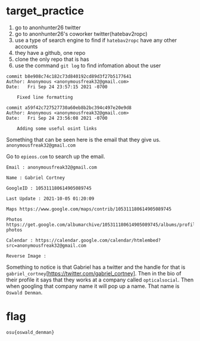 # target_practice


1. go to anonhunter26 twitter
2. go to anonhunter26's coworker twitter(hatebav2ropc)
3. use a type of search engine to find if `hatebav2ropc` have any other accounts
4. they have a github, one repo
5. clone the only repo that is has
6. use the command `git log` to find infomation about the user
```
commit b8e908c74c182c73d840192cd89d3f27b5177641
Author: Anonymous <anonymousfreak32@gmail.com>
Date:   Fri Sep 24 23:57:15 2021 -0700

    Fixed line formatting

commit a59f42c727527730a60eb8b2bc394c497e20e9d8
Author: Anonymous <anonymousfreak32@gmail.com>
Date:   Fri Sep 24 23:56:08 2021 -0700

    Adding some useful osint links
```

Something that can be seen here is the email that they give us. `anonymousfreak32@gmail.com`

Go to `epieos.com` to search up the email.

```
Email : anonymousfreak32@gmail.com

Name : Gabriel Cortney

GoogleID : 105311180614905089745

Last Update : 2021-10-05 01:20:09

Maps https://www.google.com/maps/contrib/105311180614905089745

Photos https://get.google.com/albumarchive/105311180614905089745/albums/profile-photos

Calendar : https://calendar.google.com/calendar/htmlembed?src=anonymousfreak32@gmail.com

Reverse Image :
```

Something to notice is that Gabriel has a twitter and the handle for that is `gabriel_cortney`[https://twitter.com/gabriel_cortney].
Then in the bio of their profile it says that they works at a company called `opticalsocial`. Then when googling that company name it will pop up a name.
That name is `Oswald Denman`.


# flag
`osu{oswald_denman}`